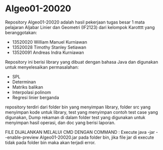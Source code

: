 # Algeo01-20020
Repository Algeo01-20020 adalah hasil pekerjaan tugas besar 1 mata pelajaran Aljabar Linier dan Geometri (IF2123) dari kelompok Karotttt yang beranggotakan:
- 13520020 William Manuel Kurniawan
- 13520028 Timothy Stanley Setiawan
- 13520091 Andreas Indra Kurniawan

Repository ini berisi library yang dibuat dengan bahasa Java dan digunakan untuk menyelesaikan permasalahan:
- SPL
- Determinan
- Matriks balikan
- Interpolasi polinom
- Regresi linier berganda

repository terdiri dari folder bin yang menyimpan library, folder src yang menyimpan kode untuk library, test yang menyimpan contoh test case yang digunakan, Dump rekaman di dalam folder test yang digunakan untuk menyimpan hasil operasi, dan doc yang berisi laporan.

FILE DIJALANKAN MELALUI CMD DENGAN COMMAND :
Execute java -jar --enable-preview Algeo01-20020.jar pada folder bin, jika file jar di execute tidak pada folder bin maka akan terjadi error.